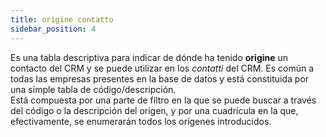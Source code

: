 ```yaml
---
title: origine contatto
sidebar_position: 4
---
```


Es una tabla descriptiva para indicar de dónde ha tenido **origine** un contacto del CRM y se puede utilizar en los *contatti* del CRM. Es común a todas las empresas presentes en la base de datos y está constituida por una simple tabla de código/descripción.  
Está compuesta por una parte de filtro en la que se puede buscar a través del código o la descripción del origen, y por una cuadrícula en la que, efectivamente, se enumerarán todos los orígenes introducidos.